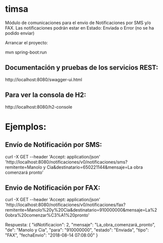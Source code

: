 # timsa

Módulo de comunicaciones para el envio de Notificaciones por SMS y/o FAX.
Las notificaciones podrán estar en Estado: Enviada o Error (no se ha podido enviar)

Arrancar el proyecto:

mvn spring-boot:run


Documentación y pruebas de los servicios REST:
----------------------------------------------

http://localhost:8080/swagger-ui.html


Para ver la consola de H2:
--------------------------

http://localhost:8080/h2-console



Ejemplos:
=========

Envío de Notificación por SMS:
-----------------------------

curl -X GET --header 'Accept: application/json' 'http://localhost:8080/notificaciones/v0/notificaciones/sms?remitente=Manolo y Cia&destinatario=650221144&mensaje=La obra comenzará pronto'


Envio de Notificación por FAX:
------------------------------
curl -X GET --header 'Accept: application/json' 'http://localhost:8080/notificaciones/v0/notificaciones/fax?remitente=Manolo%20y%20Cia&destinatario=910000000&mensaje=La%20obra%20comenzar%C3%A1%20pronto'

Respuesta:
{
  "idNotificacion": 2,
  "mensaje": "La_obra_comenzará_pronto",
  "de": "Manolo y Cia",
  "para": "910000000",
  "estado": "Enviada",
  "tipo": "FAX",
  "fechaEnvio": "2018-08-14 07:08:00"
}

